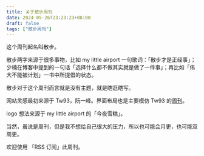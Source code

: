 ```yaml
---
title: 关于散步周刊
date: 2024-05-26T23:23:23+08:00
draft: false
tags: ["散步周刊"]
---
```


这个周刊起名叫散步。

散步两字来源于很多事物，比如 my little airport 一句歌词：「散步才是正经事」；少楠在博客中提到的一句话「选择什么都不做其实就是做了一件事」；再比如「伟大不能被计划」一书中所提倡的状态。

散步对于这个周刊而言就是没有主题，就是瞎逛瞎写。

网站灵感最初来源于 Tw93，阮一峰。界面布局也是主要模仿 Tw93 的[周刊](https://weekly.tw93.fun/)。

logo 想法来源于 my little airport 的「今夜雪糕」。

当然，虽说是周刊，但是我不想给自己很大的压力，所以也可能会月更，也可能双周更。

欢迎使用 「RSS 订阅」此周刊。

